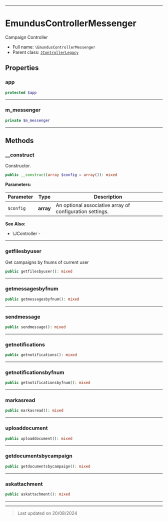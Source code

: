 ***

# EmundusControllerMessenger

Campaign Controller



* Full name: `\EmundusControllerMessenger`
* Parent class: [`JControllerLegacy`](./JControllerLegacy.md)



## Properties


### app



```php
protected $app
```






***

### m_messenger



```php
private $m_messenger
```






***

## Methods


### __construct

Constructor.

```php
public __construct(array $config = array()): mixed
```








**Parameters:**

| Parameter | Type | Description |
|-----------|------|-------------|
| `$config` | **array** | An optional associative array of configuration settings. |






**See Also:**

* \JController - 

***

### getfilesbyuser

Get campaigns by fnums of current user

```php
public getfilesbyuser(): mixed
```













***

### getmessagesbyfnum



```php
public getmessagesbyfnum(): mixed
```













***

### sendmessage



```php
public sendmessage(): mixed
```













***

### getnotifications



```php
public getnotifications(): mixed
```













***

### getnotificationsbyfnum



```php
public getnotificationsbyfnum(): mixed
```













***

### markasread



```php
public markasread(): mixed
```













***

### uploaddocument



```php
public uploaddocument(): mixed
```













***

### getdocumentsbycampaign



```php
public getdocumentsbycampaign(): mixed
```













***

### askattachment



```php
public askattachment(): mixed
```













***


***
> Last updated on 20/08/2024
